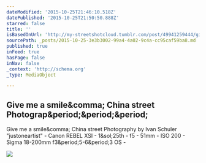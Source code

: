```yaml
---
dateModified: '2015-10-25T21:46:10.518Z'
datePublished: '2015-10-25T21:50:50.888Z'
starred: false
title: ''
isBasedOnUrl: 'http://my-streetshotcloud.tumblr.com/post/49941259444/give-me-a-smile-china-street-photography-by'
sourcePath: _posts/2015-10-25-3e3b3002-99a4-4a02-9c4a-cc95caf59ba8.md
published: true
inFeed: true
hasPage: false
inNav: false
_context: 'http://schema.org'
_type: MediaObject

---
```

<article style=""><h1>Give me a smile&amp;comma; China street Photograp&amp;period;&amp;period;&amp;period;</h1><p>Give me a smile&amp;comma; China street Photography by Ivan Schuler "justoneartist" - Canon REBEL XSI - 1&amp;sol;25th - f5 - 51mm - ISO 200 - Sigma 18-200mm f3&amp;period;5-6&amp;period;3 OS -</p><img src="http://41.media.tumblr.com/03420db70a10d71ceab453462a6ddc7a/tumblr_mmho2dbmH21rzlmeco1_500.jpg" /></article>
